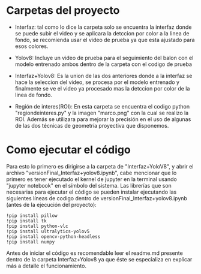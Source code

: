 # Carpetas del proyecto

- Interfaz: tal como lo dice la carpeta solo se encuentra la interfaz donde se puede subir el video y se aplicara la detccion por color a la linea de fondo, se recomienda usar el video de prueba ya que esta ajustado para esos colores.

- Yolov8: Incluye un video de prueba para el seguimiento del balon con el modelo entrenado ambos dentro de la carpeta con el codigo de prueba

- Interfaz+Yolov8: Es la union de las dos anteriores donde a la interfaz se hace la seleccion del video, se procesa por el modelo entrenado y finalmente se ve el video ya procesado mas la detccion por color de la linea de fondo.

- Región de interes(ROI): En esta carpeta se encuentra el codigo python "regiondeinteres.py" y la imagen "marco.png" con la cual se realizo la ROI. Además se utilizara para mejorar la precisión en el uso de algunas de las dos técnicas de geometría proyectiva que disponemos.

# Como ejecutar el código
Para esto lo primero es dirigirse a la carpeta de "Interfaz+YoloV8", y abrir el archivo "versionFinal_Interfaz+yolov8.ipynb", cabe mencionar que lo primero es tener ejecutado el kernel de jupyter en la terminal usando "jupyter notebook" en el símbolo del sistema. Las librerías que son necesarias para ejecutar el código se pueden instalar ejecutando las siguientes líneas de codigo dentro de versionFinal_Interfaz+yolov8.ipynb (antes de la ejecución del proyecto):
````
!pip install pillow
!pip install tk
!pip install python-vlc
!pip install ultralytics-yolov5
!pip install opencv-python-headless
!pip install numpy
````
Antes de iniciar el código es recomendable leer el readme.md presente dentro de la carpeta Interfaz+Yolov8 ya que éste se especializa en explicar más a detalle el funcionamiento.
